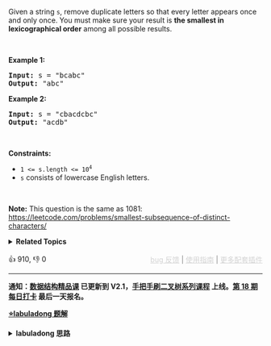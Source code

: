 <p>Given a string <code>s</code>, remove duplicate letters so that every letter appears once and only once. You must make sure your result is <span data-keyword="lexicographically-smaller-string"><strong>the smallest in lexicographical order</strong></span> among all possible results.</p>

<p>&nbsp;</p> 
<p><strong class="example">Example 1:</strong></p>

<pre>
<strong>Input:</strong> s = "bcabc"
<strong>Output:</strong> "abc"
</pre>

<p><strong class="example">Example 2:</strong></p>

<pre>
<strong>Input:</strong> s = "cbacdcbc"
<strong>Output:</strong> "acdb"
</pre>

<p>&nbsp;</p> 
<p><strong>Constraints:</strong></p>

<ul> 
 <li><code>1 &lt;= s.length &lt;= 10<sup>4</sup></code></li> 
 <li><code>s</code> consists of lowercase English letters.</li> 
</ul>

<p>&nbsp;</p> 
<p><strong>Note:</strong> This question is the same as 1081: <a href="https://leetcode.com/problems/smallest-subsequence-of-distinct-characters/" target="_blank">https://leetcode.com/problems/smallest-subsequence-of-distinct-characters/</a></p>

<details><summary><strong>Related Topics</strong></summary>栈 | 贪心 | 字符串 | 单调栈</details><br>

<div>👍 910, 👎 0<span style='float: right;'><span style='color: gray;'><a href='https://github.com/labuladong/fucking-algorithm/discussions/939' target='_blank' style='color: lightgray;text-decoration: underline;'>bug 反馈</a> | <a href='https://labuladong.gitee.io/article/fname.html?fname=jb插件简介' target='_blank' style='color: lightgray;text-decoration: underline;'>使用指南</a> | <a href='https://labuladong.github.io/algo/images/others/%E5%85%A8%E5%AE%B6%E6%A1%B6.jpg' target='_blank' style='color: lightgray;text-decoration: underline;'>更多配套插件</a></span></span></div>

<div id="labuladong"><hr>

**通知：[数据结构精品课](https://aep.h5.xeknow.com/s/1XJHEO) 已更新到 V2.1，[手把手刷二叉树系列课程](https://aep.xet.tech/s/3YGcq3) 上线。[第 18 期每日打卡](https://aep.xet.tech/s/2PLO1n) 最后一天报名。**



<p><strong><a href="https://labuladong.github.io/article/slug.html?slug=remove-duplicate-letters" target="_blank">⭐️labuladong 题解</a></strong></p>
<details><summary><strong>labuladong 思路</strong></summary>

## 基本思路

要求一、**要去重**。

要求二、去重字符串中的字符顺序**不能打乱 `s` 中字符出现的相对顺序**。

要求三、在所有符合上一条要求的去重字符串中，**字典序最小**的作为最终结果。

要利用 `stack` 结构和一个 `inStack` 布尔数组来满足上述三个条件，具体思路如下：

通过 `inStack` 这个布尔数组做到栈 `stk` 中不存在重复元素，满足要求一。

我们顺序遍历字符串 `s`，通过「栈」这种顺序结构的 push/pop 操作记录结果字符串，保证了字符出现的顺序和 `s` 中出现的顺序一致，满足要求二。

我们用类似单调栈的思路，配合计数器 `count` 不断 pop 掉不符合最小字典序的字符，保证了最终得到的结果字典序最小，满足要求三。

**详细题解：[一道数组去重的算法题把我整不会了](https://labuladong.github.io/article/fname.html?fname=单调栈去重)**

**标签：字符串，[数据结构](https://mp.weixin.qq.com/mp/appmsgalbum?__biz=MzAxODQxMDM0Mw==&action=getalbum&album_id=1318892385270808576)**

## 解法代码

提示：🟢 标记的是我写的解法代码，🤖 标记的是 chatGPT 翻译的多语言解法代码。如有错误，可以 [点这里](https://github.com/labuladong/fucking-algorithm/issues/1113) 反馈和修正。

<div class="tab-panel"><div class="tab-nav">
<button data-tab-item="cpp" class="tab-nav-button btn " data-tab-group="default" onclick="switchTab(this)">cpp🤖</button>

<button data-tab-item="python" class="tab-nav-button btn " data-tab-group="default" onclick="switchTab(this)">python🤖</button>

<button data-tab-item="java" class="tab-nav-button btn active" data-tab-group="default" onclick="switchTab(this)">java🟢</button>

<button data-tab-item="go" class="tab-nav-button btn " data-tab-group="default" onclick="switchTab(this)">go🤖</button>

<button data-tab-item="javascript" class="tab-nav-button btn " data-tab-group="default" onclick="switchTab(this)">javascript🤖</button>
</div><div class="tab-content">
<div data-tab-item="cpp" class="tab-item " data-tab-group="default"><div class="highlight">

```cpp
// 注意：cpp 代码由 chatGPT🤖 根据我的 java 代码翻译，旨在帮助不同背景的读者理解算法逻辑。
// 本代码已经通过力扣的测试用例，应该可直接成功提交。

class Solution {
public:
    string removeDuplicateLetters(string s) {
        stack<char> stk;

        // 维护一个计数器记录字符串中字符的数量
        // 因为输入为 ASCII 字符，大小 256 够用了
        int count[256] = {0};
        for (int i = 0; i < s.length(); i++) {
            count[s[i]]++;
        }

        bool inStack[256] = {false};
        for (char c : s) {
            // 每遍历过一个字符，都将对应的计数减一
            count[c]--;

            if (inStack[c]) continue;

            while (!stk.empty() && stk.top() > c) {
                // 若之后不存在栈顶元素了，则停止 pop
                if (count[stk.top()] == 0) {
                    break;
                }
                // 若之后还有，则可以 pop
                inStack[stk.top()] = false;
                stk.pop();
            }
            stk.push(c);
            inStack[c] = true;
        }

        string res;
        while (!stk.empty()) {
            res.push_back(stk.top());
            stk.pop();
        }
        reverse(res.begin(), res.end());
        return res;
    }
};
```

</div></div>

<div data-tab-item="python" class="tab-item " data-tab-group="default"><div class="highlight">

```python
# 注意：python 代码由 chatGPT🤖 根据我的 java 代码翻译，旨在帮助不同背景的读者理解算法逻辑。
# 本代码已经通过力扣的测试用例，应该可直接成功提交。

class Solution:
    def removeDuplicateLetters(self, s: str) -> str:
        stk = []

        # 维护一个计数器记录字符串中字符的数量
        # 因为输入为 ASCII 字符，大小 256 够用了
        count = [0] * 256
        for i in range(len(s)):
            count[ord(s[i])] += 1

        inStack = [False] * 256
        for c in s:
            # 每遍历过一个字符，都将对应的计数减一
            count[ord(c)] -= 1

            if inStack[ord(c)]:
                continue

            while len(stk) > 0 and stk[-1] > c:
                # 若之后不存在栈顶元素了，则停止 pop
                if count[ord(stk[-1])] == 0:
                    break
                # 若之后还有，则可以 pop
                inStack[ord(stk.pop())] = False
            stk.append(c)
            inStack[ord(c)] = True

        sb = []
        while len(stk) > 0:
            sb.append(stk.pop())
        return "".join(sb)[::-1]
```

</div></div>

<div data-tab-item="java" class="tab-item active" data-tab-group="default"><div class="highlight">

```java
class Solution {
    public String removeDuplicateLetters(String s) {
        Stack<Character> stk = new Stack<>();

        // 维护一个计数器记录字符串中字符的数量
        // 因为输入为 ASCII 字符，大小 256 够用了
        int[] count = new int[256];
        for (int i = 0; i < s.length(); i++) {
            count[s.charAt(i)]++;
        }

        boolean[] inStack = new boolean[256];
        for (char c : s.toCharArray()) {
            // 每遍历过一个字符，都将对应的计数减一
            count[c]--;

            if (inStack[c]) continue;

            while (!stk.isEmpty() && stk.peek() > c) {
                // 若之后不存在栈顶元素了，则停止 pop
                if (count[stk.peek()] == 0) {
                    break;
                }
                // 若之后还有，则可以 pop
                inStack[stk.pop()] = false;
            }
            stk.push(c);
            inStack[c] = true;
        }

        StringBuilder sb = new StringBuilder();
        while (!stk.empty()) {
            sb.append(stk.pop());
        }
        return sb.reverse().toString();
    }
}
```

</div></div>

<div data-tab-item="go" class="tab-item " data-tab-group="default"><div class="highlight">

```go
// 注意：go 代码由 chatGPT🤖 根据我的 java 代码翻译，旨在帮助不同背景的读者理解算法逻辑。
// 本代码已经通过力扣的测试用例，应该可直接成功提交。

func removeDuplicateLetters(s string) string {
    stk := []rune{}

    // 维护一个计数器记录字符串中字符的数量
    // 因为输入为 ASCII 字符，大小 256 够用了
    count := [256]int{}
    for _, c := range s {
        count[c]++
    }

    inStack := [256]bool{}
    for _, c := range s {
        // 每遍历过一个字符，都将对应的计数减一
        count[c]--

        if inStack[c] {
            continue
        }

        for len(stk) > 0 && stk[len(stk)-1] > c {
            // 若之后不存在栈顶元素了，则停止 pop
            if count[stk[len(stk)-1]] == 0 {
                break
            }
            // 若之后还有，则可以 pop
            inStack[stk[len(stk)-1]] = false
            stk = stk[:len(stk)-1]
        }
        stk = append(stk, c)
        inStack[c] = true
    }

    sb := strings.Builder{}
    for i := len(stk) - 1; i >= 0; i-- {
        sb.WriteRune(stk[i])
    }
    return sb.String()
}
```

</div></div>

<div data-tab-item="javascript" class="tab-item " data-tab-group="default"><div class="highlight">

```javascript
// 注意：javascript 代码由 chatGPT🤖 根据我的 java 代码翻译，旨在帮助不同背景的读者理解算法逻辑。
// 本代码还未经过力扣测试，仅供参考，如有疑惑，可以参照我写的 java 代码对比查看。

/**
 * @param {string} s
 * @return {string}
 */
var removeDuplicateLetters = function(s) {
    let stk = [];

    // 维护一个计数器记录字符串中字符的数量
    // 因为输入为 ASCII 字符，大小 256 够用了
    let count = Array(256).fill(0);
    for (let i = 0; i < s.length; i++) {
        count[s.charCodeAt(i)]++;
    }

    let inStack = Array(256).fill(false);
    for (let i = 0; i < s.length; i++) {
        let c = s.charAt(i);
        // 每遍历过一个字符，都将对应的计数减一
        count[c.charCodeAt(0)]--;

        if (inStack[c.charCodeAt(0)]) continue;

        while (stk.length > 0 && stk[stk.length - 1] > c) {
            // 若之后不存在栈顶元素了，则停止 pop
            if (count[stk[stk.length - 1].charCodeAt(0)] == 0) {
                break;
            }
            // 若之后还有，则可以 pop
            inStack[stk.pop().charCodeAt(0)] = false;
        }
        stk.push(c);
        inStack[c.charCodeAt(0)] = true;
    }

    let sb = "";
    while (stk.length > 0) {
        sb += stk.pop();
    }
    return sb.split("").reverse().join("");
};
```

</div></div>
</div></div>

**类似题目**：
  - [1081. 不同字符的最小子序列 🟠](/problems/smallest-subsequence-of-distinct-characters)

</details>
</div>



